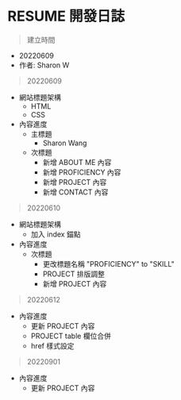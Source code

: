 # RESUME 開發日誌

> 建立時間

- 20220609
- 作者: Sharon W

> 20220609

- 網站標題架構
  - HTML
  - CSS
- 內容進度
  - 主標題
    - Sharon Wang
  - 次標題
    - 新增 ABOUT ME 內容
    - 新增 PROFICIENCY 內容
    - 新增 PROJECT 內容
    - 新增 CONTACT 內容

> 20220610

- 網站標題架構
  - 加入 index 錨點
- 內容進度
  - 次標題
    - 更改標題名稱 "PROFICIENCY" to "SKILL"
    - PROJECT 排版調整
    - 新增 PROJECT 內容

> 20220612

- 內容進度
  - 更新 PROJECT 內容
  - PROJECT table 欄位合併
  - href 樣式設定

> 20220901

- 內容進度
  - 更新 PROJECT 內容
